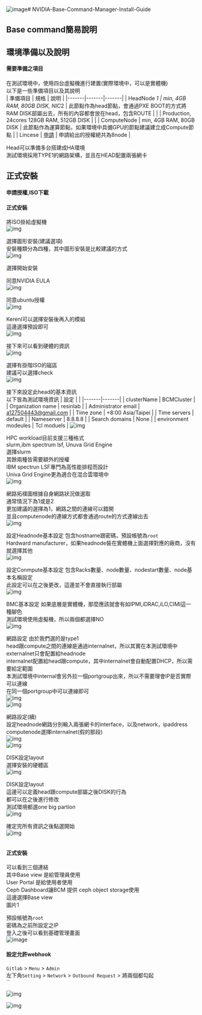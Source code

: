 ![image](https://github.com/ReSin-Yan/NVIDIA-Base-Command-Manager-Install-Guide/assets/22570422/895763bc-05c4-447e-bc6e-bf53c2ef01e1)# NVIDIA-Base-Command-Manager-Install-Guide
## Base command簡易說明    

## 環境準備以及說明  

#### 需要準備之項目   

在測試環境中，使用四台虛擬機進行建置(實際環境中，可以是實體機)  
以下是一些準備項目以及其說明  
 | 準備項目 | 規格 | 說明 | 
|-------|-------|-------| 
| HeadNode *1 | min, 4GB RAM, 80GB DISK, NIC*2 | 此節點作為head節點，會通過PXE BOOT的方式將RAM DISK部屬出去，所有的內容都會放在head，包含ROUTE |
|  | Production, 24cores 128GB RAM, 512GB DISK |  |
| ComputeNode | min, 4GB RAM, 80GB DISK | 此節點作為運算節點，如果環境中具備GPU的節點建議建立成Compute節點 |
| Lincese | [申請](https://customer.brightcomputing.com/Customer-Login) | 申請給出的授權總共為8node |

Head可以準備多台搭建成HA環境  
測試環境採用TYPE1的網路架構，並且在HEAD配置兩張網卡  

## 正式安裝             
#### 申請授權,ISO下載  
#### 正式安裝  
將ISO掛給虛擬機    
![img](https://github.com/ReSin-Yan/NVIDIA-Base-Command-Manager-Install-Guide/blob/main/img/bcm%20(1).png)   


選擇圖形安裝(建議選項)  
安裝種類分為四種，其中圖形安裝是比較建議的方式  
![img](https://github.com/ReSin-Yan/NVIDIA-Base-Command-Manager-Install-Guide/blob/main/img/bcm%20(2).png)   

選擇開始安裝   


同意NVIDIA EULA  
![img](https://github.com/ReSin-Yan/NVIDIA-Base-Command-Manager-Install-Guide/blob/main/img/bcm%20(3).png)   


同意ubuntu授權  
![img](https://github.com/ReSin-Yan/NVIDIA-Base-Command-Manager-Install-Guide/blob/main/img/bcm%20(4).png)   


Kerenl可以選擇安裝後再入的模組  
這邊選擇預設即可  
![img](https://github.com/ReSin-Yan/NVIDIA-Base-Command-Manager-Install-Guide/blob/main/img/bcm%20(5).png)   

接下來可以看到硬體的資訊  
![img](https://github.com/ReSin-Yan/NVIDIA-Base-Command-Manager-Install-Guide/blob/main/img/bcm%20(6).png)   

選擇有掛階ISO的磁區  
建議可以選擇check  
![img](https://github.com/ReSin-Yan/NVIDIA-Base-Command-Manager-Install-Guide/blob/main/img/bcm%20(7).png)   

接下來設定此head的基本資訊  
以下皆為測試環境資訊
 | 設定 |  |
|-------|-------|
| clusterName | BCMCluster |
| Organization name | resinlab |
| Administrator email | a127504443@gmail.com |
| Time zone | +8:00 Asia/Taipei |
| Time servers | default |
| Nameserver | 8.8.8.8 |
| Search domains | None |
| environment modeules | Tcl moduels |
![img](https://github.com/ReSin-Yan/NVIDIA-Base-Command-Manager-Install-Guide/blob/main/img/bcm%20(8).png)   

HPC workload目前支援三種格式  
slurm,ibm spectrum lsf, Unuva Grid Engine  
選擇slurm  
其餘兩種皆需要額外的授權  
IBM spectrun LSF專門為高性能排程而設計  
Univa Grid Engine更為適合在混合雲環境中  
![img](https://github.com/ReSin-Yan/NVIDIA-Base-Command-Manager-Install-Guide/blob/main/img/bcm%20(9).png)   

網路拓樸圖根據自身網路狀況做選取  
通常情況下為1或是2  
更加建議的選擇為1，網路之間的連線可以錯開  
並且computenode的連線方式都會通過route的方式連線出去  
![img](https://github.com/ReSin-Yan/NVIDIA-Base-Command-Manager-Install-Guide/blob/main/img/bcm%20(10).png)   

設定Headnode基本設定 
包含hostname跟密碼，預設帳號為`root`  
Hardward manufacturer，如果headnode裝在實體機上面選擇對應的廠商，沒有就選擇其他  
![img](https://github.com/ReSin-Yan/NVIDIA-Base-Command-Manager-Install-Guide/blob/main/img/bcm%20(11).png)   

設定Conmpute基本設定 
包含Racks數量、node數量、nodestart數量、node基本名稱設定    
此設定可以在之後更改，這邊並不會直接執行部屬    
![img](https://github.com/ReSin-Yan/NVIDIA-Base-Command-Manager-Install-Guide/blob/main/img/bcm%20(12).png)   

BMC基本設定 
如果底層是實體機，那麼應該就會有如IPMI,iDRAC,iLO,CIMI這一種腳色  
測試環境使用虛擬機，所以兩個都選擇NO  
![img](https://github.com/ReSin-Yan/NVIDIA-Base-Command-Manager-Install-Guide/blob/main/img/bcm%20(13).png)   

網路設定 
由於我們選的是type1  
head跟compute之間的連線是通過internalnet，所以其實在本測試環境中externalnet只會配置給headnode  
internalnet配置給head跟compute，其中internalnet會自動配置DHCP，所以需要給定範圍  
本測試環境中internal會另外拉一個portgroup出來，所以不需要理會IP是否實際可以連線  
在同一個portgroup中可以連線即可  
![img](https://github.com/ReSin-Yan/NVIDIA-Base-Command-Manager-Install-Guide/blob/main/img/bcm%20(14).png)   
![img](https://github.com/ReSin-Yan/NVIDIA-Base-Command-Manager-Install-Guide/blob/main/img/bcm%20(15).png)   

網路設定(續)   
設定headnode網路分別輸入兩張網卡的interface，以及network，ipaddress  
computenode選擇internalnet(假的那段)  
![img](https://github.com/ReSin-Yan/NVIDIA-Base-Command-Manager-Install-Guide/blob/main/img/bcm%20(16).png)   
![img](https://github.com/ReSin-Yan/NVIDIA-Base-Command-Manager-Install-Guide/blob/main/img/bcm%20(17).png)   

DISK設定layout   
選擇安裝的硬體區    
![img](https://github.com/ReSin-Yan/NVIDIA-Base-Command-Manager-Install-Guide/blob/main/img/bcm%20(18).png)   

DISK設定layout   
這邊可以定義head跟compute部屬之後DISK的行為  
都可以在之後進行修改  
測試環境都選one big partion  
![img](https://github.com/ReSin-Yan/NVIDIA-Base-Command-Manager-Install-Guide/blob/main/img/bcm%20(19).png)   

確定完所有資訊之後點選開始    
![img](https://github.com/ReSin-Yan/NVIDIA-Base-Command-Manager-Install-Guide/blob/main/img/bcm%20(20).png)   

```

```

#### 正式安裝 

可以看到三個連結  
其中Base view 是給管理員使用  
User Portal 是給使用者使用  
Ceph Dashboard讓BCM 提供 ceph object storage使用  
這邊選擇Base view  
圖片1  

預設帳號為`root`  
密碼為之前所設定之IP  
登入之後可以看到基礎管理畫面  
![image](https://github.com/ReSin-Yan/NVIDIA-Base-Command-Manager-Install-Guide/assets/22570422/55b71c0a-408c-4138-bc56-185c36990a35)



#### 設定允許webhook   
`Gitlab` > `Menu` > `Admin`  
左下角`Setting` > `Network` > `Outbound Request` > 將兩個都勾起  
 ``  

![img](https://github.com/ReSin-Yan/Kubernetes-Opensource-Project/blob/main/CICD/Jenkins/cicd/input%20token.PNG)   




![img](https://github.com/ReSin-Yan/Kubernetes-Opensource-Project/blob/main/CICD/Jenkins/cicd/addnode2.PNG)   



